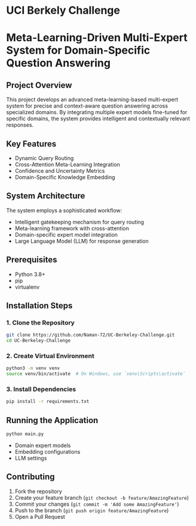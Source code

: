 # UCI Berkely Challenge


# Meta-Learning-Driven Multi-Expert System for Domain-Specific Question Answering

## Project Overview
This project develops an advanced meta-learning-based multi-expert system for precise and context-aware question answering across specialized domains. By integrating multiple expert models fine-tuned for specific domains, the system provides intelligent and contextually relevant responses.

## Key Features
- Dynamic Query Routing
- Cross-Attention Meta-Learning Integration
- Confidence and Uncertainty Metrics
- Domain-Specific Knowledge Embedding

## System Architecture
The system employs a sophisticated workflow:
- Intelligent gatekeeping mechanism for query routing
- Meta-learning framework with cross-attention
- Domain-specific expert model integration
- Large Language Model (LLM) for response generation

## Prerequisites
- Python 3.8+
- pip
- virtualenv

## Installation Steps

### 1. Clone the Repository
```bash
git clone https://github.com/Naman-72/UC-Berkeley-Challenge.git
cd UC-Berkeley-Challenge
```

### 2. Create Virtual Environment
```bash
python3 -m venv venv
source venv/bin/activate  # On Windows, use `venv\Scripts\activate`
```

### 3. Install Dependencies
```bash
pip install -r requirements.txt
```

## Running the Application
```bash
python main.py
```


- Domain expert models
- Embedding configurations
- LLM settings

## Contributing
1. Fork the repository
2. Create your feature branch (`git checkout -b feature/AmazingFeature`)
3. Commit your changes (`git commit -m 'Add some AmazingFeature'`)
4. Push to the branch (`git push origin feature/AmazingFeature`)
5. Open a Pull Request


